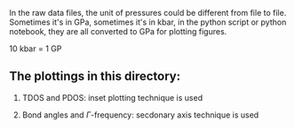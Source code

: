 In the raw data files, the unit of pressures could be different from file to file.
Sometimes it's in GPa, sometimes it's in kbar, in the python script or python notebook,
they are all converted to GPa for plotting figures.

10 kbar = 1 GP

## The plottings in this directory:

1) TDOS and PDOS: inset plotting technique is used

2) Bond angles and $\Gamma$-frequency: secdonary axis technique is used

